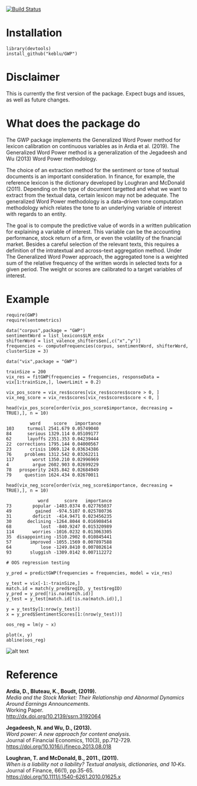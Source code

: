 ﻿[![Build Status](https://travis-ci.org/keblu/MSGARCH.svg?branch=master)](https://travis-ci.org/keblu/MSGARCH)

# Installation 
```
library(devtools)
install_github("keblu/GWP")
```

# Disclaimer

This is currently the first version of the package. Expect bugs and issues, as well as future changes.
# What does the package do

The GWP package implements the Generalized Word Power method for lexicon calibration on continuous variables as in Ardia et al. (2019). The Generalized Word Power method is a generalization of the Jegadeesh and Wu (2013) Word Power methodology. 

The choice of an extraction method for the sentiment or tone of textual documents is an important consideration. In finance, for example, the reference lexicon is the dictionary developed by Loughran and McDonald (2011). Depending on the type of document targetted and what we want to extract from the textual data, certain lexicon may not be adequate. The generalized Word Power methodology is a data–driven tone computation methodology which relates the tone to an underlying variable of interest with regards to an entity.

The goal is to compute the predictive value of words in a written publication for explaining a variable of interest. This variable can be the accounting performance, stock return of a firm, or even the volatility of the financial market. Besides a careful selection of the relevant texts, this requires a definition of the intratextual and across–text aggregation method. Under The Generalized Word Power approach, the aggregated tone is a weighted sum of the relative frequency of the written words in selected texts for a given period. The weight or scores are calibrated to a target variables of interest.

# Example
```
require(GWP)
require(sentometrics)

data("corpus",package = "GWP")
sentimentWord = list_lexicons$LM_en$x
shifterWord = list_valence_shifters$en[,c("x","y")]
frequencies <- computeFrequencies(corpus, sentimentWord, shifterWord, clusterSize = 3)

data("vix",package = "GWP")

trainSize = 200
vix_res = fitGWP(frequencies = frequencies, responseData = vix[1:trainSize,], lowerLimit = 0.2)

vix_pos_score = vix_res$scores[vix_res$scores$score > 0, ]
vix_neg_score = vix_res$scores[vix_res$scores$score < 0, ]

head(vix_pos_score[order(vix_pos_score$importance, decreasing = TRUE),], n = 10)

         word     score   importance
103     turmoil 2541.679 0.05749040
84      serious 1329.114 0.05109177
62      layoffs 2351.353 0.04239444
22  corrections 1795.144 0.04000567
23       crisis 1069.124 0.03634386
76     problems 1312.542 0.03262211
117       worst 1350.210 0.02996969
4         argue 2602.903 0.02699229
78   prosperity 2435.842 0.02684949
79     question 1624.434 0.02670011

head(vix_neg_score[order(vix_neg_score$importance, decreasing = TRUE),], n = 10)

            word      score   importance
73        popular -1403.0374 0.027765037
49         gained  -974.5107 0.025780736
31        deficit  -414.9471 0.023456235
30      declining -1264.8044 0.016908454
68           lost  -840.9247 0.015320989
114       worries -1016.0232 0.013063305
35  disappointing -1510.2902 0.010845441
57       improved -1055.1569 0.007897588
64           lose -1249.8410 0.007802614
93       sluggish -1309.0142 0.007112272

# OOS regression testing

y_pred = predictGWP(frequencies = frequencies, model = vix_res)

y_test = vix[-1:-trainSize,]
match.id = match(y_pred$regID, y_test$regID)
y_pred = y_pred[!is.na(match.id)]
y_test = y_test[match.id[!is.na(match.id)],]

y = y_test$y[1:nrow(y_test)]
x = y_pred$SentimentScores[1:(nrow(y_test))]

oos_reg = lm(y ~ x)

plot(x, y)
abline(oos_reg)
```

![alt text](https://github.com/keblu/GWP/blob/master/OOS_Scatterplot.png)

# Reference

 **Ardia, D., Bluteau, K., Boudt, (2019).**  
*Media and the Stock Market: Their Relationship and Abnormal Dynamics Around Earnings Announcements</em>.*  
Working Paper.   
http://dx.doi.org/10.2139/ssrn.3192064

 **Jegadeesh, N. and Wu, D., (2013).**  
*Word power: A new approach for content analysis</em>.*  
Journal of Financial Economics, 110(3), pp.712-729.   
https://doi.org/10.1016/j.jfineco.2013.08.018

 **Loughran, T. and McDonald, B., 2011., (2011).**  
*When is a liability not a liability? Textual analysis, dictionaries, and 10‐Ks</em>.*  
Journal of Finance, 66(1), pp.35-65.   
https://doi.org/10.1111/j.1540-6261.2010.01625.x

